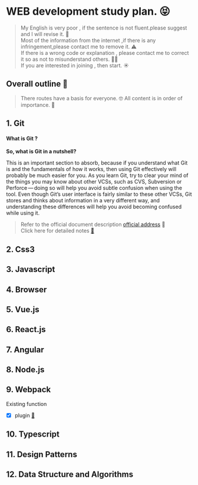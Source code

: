 # WEB development study plan. 😝

> My English is very poor , if the sentence is not fluent.please suggest and I will revise it. 🤱  
> Most of the information from the internet ,if there is any infringement,please contact me to remove it. ⚠️  
> If there is a wrong code or explanation , please contact me to correct it so as not to misunderstand others. 🧑‍🍳  
> If you are interested in joining , then start. ☀️  

## Overall outline 🎈

> There routes have a basis for everyone. 🤓
> All content is in order of importance. 📖

<h2>1. Git</h2>  
  <h4>What is Git ?</h4>
    <b>So, what is Git in a nutshell?</b><br/>
    <p>
        This is an important section to absorb, because if you understand what Git is and the fundamentals of how it works, then using Git effectively will probably be much easier for you. As you learn Git, try to clear your mind of the things you may know about other VCSs, such as CVS, Subversion or Perforce — doing so will help you avoid subtle confusion when using the tool. Even though Git’s user interface is fairly similar to these other VCSs, Git stores and thinks about information in a very different way, and understanding these differences will help you avoid becoming confused while using it.
    </p>

  > Refer to the official document description [official address](https://git-scm.com/book/en/v2/Getting-Started-What-is-Git%3F) 🔗  
  > Click here for detailed notes [🔗](./example/1.git/README.md)  
  
<h2>2.  Css3</h2>
<h2>3.  Javascript</h2>
<h2>4.  Browser</h2>
<h2>5.  Vue.js</h2>
<h2>6.  React.js</h2>
<h2>7.  Angular</h2>
<h2>8.  Node.js</h2>
<h2>9.  Webpack</h2>

Existing function
- [x] plugin [🔗](./example/9.webpack/plugins)



<h2>10. Typescript</h2>
<h2>11. Design Patterns</h2>
<h2>12. Data Structure and Algorithms</h2>

